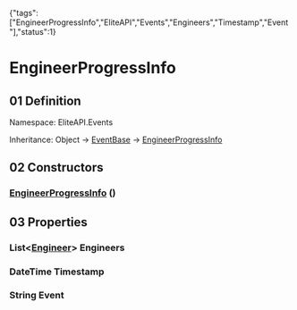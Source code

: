{"tags":["EngineerProgressInfo","EliteAPI","Events","Engineers","Timestamp","Event"],"status":1}

# EngineerProgressInfo

## 01 Definition

Namespace: <span class='code'>EliteAPI.Events</span>

Inheritance: <span class='code'>Object</span> → <span class='code'>[EventBase](../../EliteAPI/Events/EventBase.html)</span> → <span class='code'>[EngineerProgressInfo](../../EliteAPI/Events/EngineerProgressInfo.html)</span>

## 02 Constructors

### <span class='code'>[EngineerProgressInfo](../../EliteAPI/Events/EngineerProgressInfo.html)</span> ()

## 03 Properties

### <span class='code'>List<[Engineer](../../EliteAPI/Events/Engineer.html)></span> Engineers

### <span class='code'>DateTime</span> Timestamp

### <span class='code'>String</span> Event

